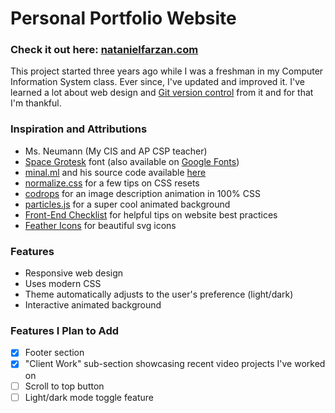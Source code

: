 # Personal Portfolio Website

### Check it out here: [natanielfarzan.com](https://natanielfarzan.com/)

This project started three years ago while I was a freshman in my Computer Information System class. Ever since, I've updated and improved it. I've learned a lot about web design and [Git version control](https://git-scm.com/) from it and for that I'm thankful.

### Inspiration and Attributions

- Ms. Neumann (My CIS and AP CSP teacher)
- [Space Grotesk](https://floriankarsten.github.io/space-grotesk/) font (also available on [Google Fonts](https://fonts.google.com/specimen/Space+Grotesk))
- [minal.ml](https://minar.ml/) and his source code available [here](https://github.com/m-i-n-a-r/sparky-portfolio)
- [normalize.css](https://github.com/necolas/normalize.css) for a few tips on CSS resets
- [codrops](https://tympanus.net/codrops/2011/11/02/original-hover-effects-with-css3/) for an image description animation in 100% CSS
- [particles.js](https://github.com/VincentGarreau/particles.js) for a super cool animated background
- [Front-End Checklist](https://github.com/thedaviddias/Front-End-Checklist) for helpful tips on website best practices
- [Feather Icons](https://feathericons.com/) for beautiful svg icons

### Features

- Responsive web design
- Uses modern CSS
- Theme automatically adjusts to the user's preference (light/dark)
- Interactive animated background

### Features I Plan to Add

- [x] Footer section
- [x] "Client Work" sub-section showcasing recent video projects I've worked on
- [ ] Scroll to top button
- [ ] Light/dark mode toggle feature
